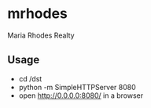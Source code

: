 # mrhodes
Maria Rhodes Realty 

## Usage 
* cd /dst
* python -m SimpleHTTPServer 8080
* open http://0.0.0.0:8080/ in a browser